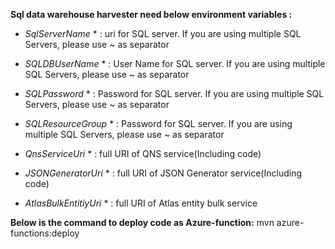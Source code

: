 **Sql data warehouse harvester need below environment variables :**

* *SqlServerName* * : uri for SQL server. If you are using multiple SQL Servers, please use ~ as separator
* *SQLDBUserName* * : User Name for SQL server. If you are using multiple SQL Servers, please use ~ as separator
* *SQLPassword* * : Password for SQL server. If you are using multiple SQL Servers, please use ~ as separator
* *SQLResourceGroup* * : Password for SQL server. If you are using multiple SQL Servers, please use ~ as separator
* *QnsServiceUri* * : full URI of QNS service(Including code) 

* *JSONGeneratorUri* * : full URI of JSON Generator service(Including code)

* *AtlasBulkEntitiyUri* * : full URI of Atlas entity bulk service


**Below is the command to deploy code as Azure-function:**
mvn azure-functions:deploy
